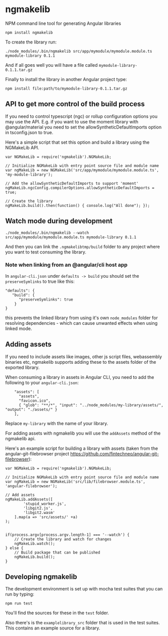 # ngmakelib
NPM command line tool for generating Angular libraries

```
npm install ngmakelib
```

To create the library run:

```
./node_modules/.bin/ngmakelib src/app/mymodule/mymodule.module.ts mymodule-library 0.1.1
```

And if all goes well you will have a file called ``mymodule-library-0.1.1.tar.gz``

Finally to install the library in another Angular project type:

```
npm install file:path/to/mymodule-library-0.1.1.tar.gz
```

## API to get more control of the build process

If you need to control typescript (ngc) or rollup configuration options you may use the API. E.g. if you want to use the moment library with @angular/material you need to set the allowSyntheticDefaultImports option
in tsconfig.json to true.

Here's a simple script that set this option and build a library using the NGMakeLib API. 

```
var NGMakeLib = require('ngmakelib').NGMakeLib;

// Initialize NGMakeLib with entry point source file and module name
var ngMakeLib = new NGMakeLib('src/app/mymodule/mymodule.module.ts', 'my-module-library');

// Add the allowSyntheticDefaultImports to support 'moment'
ngMakeLib.ngcConfig.compilerOptions.allowSyntheticDefaultImports = true;

// Create the library
ngMakeLib.build().then(function() { console.log("All done"); });
```
## Watch mode during development

```
./node_modules/.bin/ngmakelib --watch src/app/mymodule/mymodule.module.ts mymodule-library 0.1.1
```

And then you can link the `.ngmakelibtmp/build` folder to any project where you want to test consuming the library.

### Note when linking from an @angular/cli host app

In `angular-cli.json` under `defaults -> build` you should set the `preserveSymlinks` to true like this:

```
"defaults": {
   "build": {
      "preserveSymlinks": true
    }
}
```
this prevents the linked library from using it's own `node_modules` folder for resolving dependencies - which can cause unwanted effects when using linked mode.

## Adding assets

If you need to include assets like images, other js script files, webassembly binaries etc, ngmakelib supports adding these to the assets folder of the exported library.

When consuming a library in assets in Angular CLI, you need to add the following to your `angular-cli.json`:

```
    "assets": [
      "assets",
      "favicon.ico",
      { "glob": "**/*", "input": "../node_modules/my-library/assets/", "output": "./assets/" }        
    ],
```
Replace `my-library` with the name of your library.

For adding assets with ngmakelib you will use the `addAssets` method of the ngmakelib api.

Here's an example script for building a library with assets (taken from the angular-git-filebrowser project https://github.com/fintechneo/angular-git-filebrowser):

```
var NGMakeLib = require('ngmakelib').NGMakeLib;

// Initialize NGMakeLib with entry point source file and module name
var ngMakeLib = new NGMakeLib('src/lib/filebrowser.module.ts', 'angular-filebrowser');

// Add assets
ngMakeLib.addAssets([
        'stupid_worker.js',
        'libgit2.js',
        'libgit2.wasm'
    ].map(a => 'src/assets/' +a)
);


if(process.argv[process.argv.length-1] === '--watch') {
    // Create the library and watch for changes
    ngMakeLib.watch();
} else {
    // Build package that can be published
    ngMakeLib.build();
}
```

## Developing ngmakelib

The development environment is set up with mocha test suites that you can run by typing:

`npm run test`

You'll find the sources for these in the `test` folder.

Also there's is the `examplelibrary_src` folder that is used in the test suites. This contains an example source for a library.
